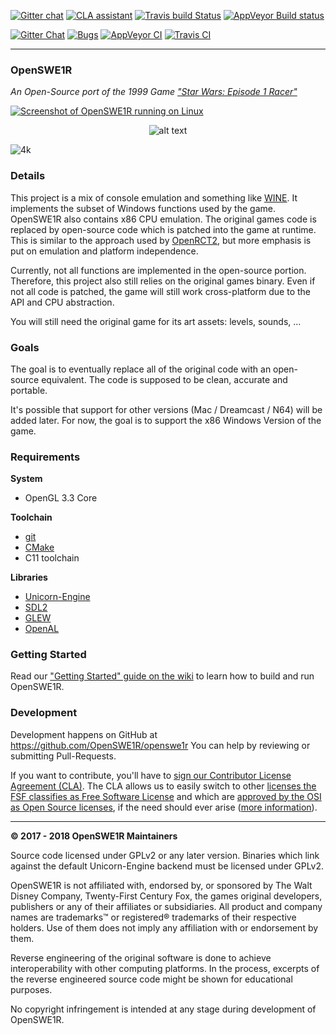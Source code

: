 [![Gitter chat](https://badges.gitter.im/gitterHQ/gitter.png)](https://gitter.im/OpenSWE1R)       [![CLA assistant](https://cla-assistant.io/readme/badge/OpenSWE1R/openswe1r)](https://cla-assistant.io/OpenSWE1R/openswe1r)       [![Travis build Status](https://travis-ci.org/OpenSWE1R/openswe1r.svg?branch=master)](https://travis-ci.org/OpenSWE1R/openswe1r)       [![AppVeyor Build status](https://ci.appveyor.com/api/projects/status/4fixwemedrccktt3/branch/master?svg=true)](https://ci.appveyor.com/project/OpenSWE1R/openswe1r/branch/master)

[![Gitter Chat](https://img.shields.io/badge/Gitter-Chat-blue.svg?style=for-the-badge)]()
[![Bugs](https://img.shields.io/github/issues-raw/OpenSWE1R/openswe1r/bug.svg?style=for-the-badge&label=Known%20Bugs)]()
[![AppVeyor CI](https://img.shields.io/appveyor/ci/JayFoxRox82949/openswe1r/master.svg?style=for-the-badge&label=AppVeyor%20CI)]()
[![Travis CI](https://img.shields.io/travis/OpenSWE1R/openswe1r/master.svg?style=for-the-badge&label=Travis%20CI)]()

---

### OpenSWE1R
*An Open-Source port of the 1999 Game ["Star Wars: Episode 1 Racer"](https://en.wikipedia.org/wiki/Star_Wars_Episode_I:_Racer)*

[![Screenshot of OpenSWE1R running on Linux](http://jannikvogel.de/scratchpad/svg-slideshow/out.svg?bar)](#ref)


<p align="center"><img src="http://jannikvogel.de/scratchpad/svg-slideshow/out.svg?bar" alt="alt text"></p>

![4k](https://4.bp.blogspot.com/-BHmsCqbWCQ4/VjCwAbFeWSI/AAAAAAAB3gA/ZlGhBPuRs7E/s0/Best_Autumn_Picture_2015_uhd.jpg)

### Details

This project is a mix of console emulation and something like [WINE](https://www.winehq.org/).
It implements the subset of Windows functions used by the game.
OpenSWE1R also contains x86 CPU emulation.
The original games code is replaced by open-source code which is patched into the game at runtime.
This is similar to the approach used by [OpenRCT2](https://openrct2.website/), but more emphasis is put on emulation and platform independence.

Currently, not all functions are implemented in the open-source portion.
Therefore, this project also still relies on the original games binary.
Even if not all code is patched, the game will still work cross-platform due to the API and CPU abstraction.

You will still need the original game for its art assets: levels, sounds, ...

### Goals

The goal is to eventually replace all of the original code with an open-source equivalent.
The code is supposed to be clean, accurate and portable.

It's possible that support for other versions (Mac / Dreamcast / N64) will be added later.
For now, the goal is to support the x86 Windows Version of the game.

### Requirements

**System**

* OpenGL 3.3 Core

**Toolchain**

* [git](https://git-scm.com/)
* [CMake](https://cmake.org/)
* C11 toolchain

**Libraries**

* [Unicorn-Engine](http://www.unicorn-engine.org/)
* [SDL2](https://www.libsdl.org/)
* [GLEW](http://glew.sourceforge.net/)
* [OpenAL](https://www.openal.org/)

### Getting Started

Read our ["Getting Started" guide on the wiki](https://github.com/OpenSWE1R/openswe1r/wiki/Getting-Started) to learn how to build and run OpenSWE1R.

### Development

Development happens on GitHub at https://github.com/OpenSWE1R/openswe1r
You can help by reviewing or submitting Pull-Requests.

If you want to contribute, you'll have to [sign our Contributor License Agreement (CLA)](https://cla-assistant.io/OpenSWE1R/openswe1r).
The CLA allows us to easily switch to other [licenses the FSF classifies as Free Software License](https://www.gnu.org/licenses/license-list.html) and which are [approved by the OSI as Open Source licenses](https://opensource.org/licenses), if the need should ever arise ([more information](https://github.com/OpenSWE1R/openswe1r/pull/95)).

---

**© 2017 - 2018 OpenSWE1R Maintainers**

Source code licensed under GPLv2 or any later version.
Binaries which link against the default Unicorn-Engine backend must be licensed under GPLv2.

OpenSWE1R is not affiliated with, endorsed by, or sponsored by The Walt Disney Company, Twenty-First Century Fox, the games original developers, publishers or any of their affiliates or subsidiaries.
All product and company names are trademarks™ or registered® trademarks of their respective holders. Use of them does not imply any affiliation with or endorsement by them.

Reverse engineering of the original software is done to achieve interoperability with other computing platforms.
In the process, excerpts of the reverse engineered source code might be shown for educational purposes.

No copyright infringement is intended at any stage during development of OpenSWE1R.
